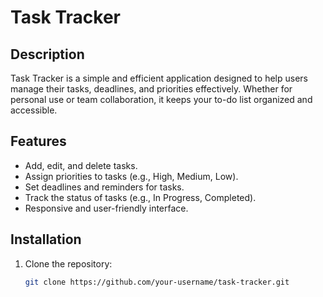 # Task Tracker

## Description
Task Tracker is a simple and efficient application designed to help users manage their tasks, deadlines, and priorities effectively. Whether for personal use or team collaboration, it keeps your to-do list organized and accessible.

## Features
- Add, edit, and delete tasks.
- Assign priorities to tasks (e.g., High, Medium, Low).
- Set deadlines and reminders for tasks.
- Track the status of tasks (e.g., In Progress, Completed).
- Responsive and user-friendly interface.

## Installation
1. Clone the repository:
   ```bash
   git clone https://github.com/your-username/task-tracker.git
